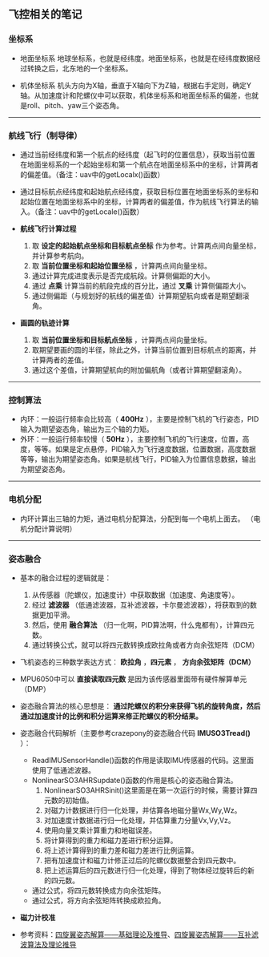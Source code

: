## 飞控相关的笔记

### 坐标系

* 地面坐标系
地球坐标系，也就是经纬度。地面坐标系，也就是在经纬度数据经过转换之后，北东地的一个坐标系。

* 机体坐标系
机头方向为X轴，垂直于X轴向下为Z轴，根据右手定则，确定Y轴。从加速度计和陀螺仪中可以获取，机体坐标系和地面坐标系的偏差，也就是roll、pitch、yaw三个姿态角。

-----------------------------

### 航线飞行（制导律）

* 通过当前经纬度和第一个航点的经纬度（起飞时的位置信息），获取当前位置在地面坐标系的一个起始坐标和第一个航点在地面坐标系中的坐标，计算两者的偏差值。（备注：uav中的getLocalx()函数）
* 通过目标航点经纬度和起始航点经纬度，获取目标位置在地面坐标系的坐标和起始位置在地面坐标系中的坐标，计算两者的偏差值，作为航线飞行算法的输入。（备注：uav中的getLocale()函数）

* **航线飞行计算过程**
    1. 取 **设定的起始航点坐标和目标航点坐标** 作为参考。计算两点间向量坐标，并计算参考航向。
    2. 取 **当前位置坐标和起始位置坐标** ，计算两点间向量坐标。
    3. 通过计算完成进度表示是否完成航段。计算侧偏距的大小。
    4. 通过 **点乘** 计算当前的航段完成的百分比，通过 **叉乘** 计算侧偏距大小。
    5. 通过侧偏距（与规划好的航线的偏差值）计算期望航向或者是期望翻滚角。

*  **画圆的轨迹计算**
    1. 取 **当前位置坐标和目标航点坐标** ，计算两点间向量坐标。
    2. 取期望要画的圆的半径，除此之外，计算当前位置到目标航点的距离，并计算两者的差值。
    3. 通过这个差值，计算期望航向的附加偏航角（或者计算期望翻滚角）。

-----------------------------

### 控制算法

* 内环：一般运行频率会比较高（ **400Hz** ），主要是控制飞机的飞行姿态，PID输入为期望姿态角，输出为三个轴的力矩。
* 外环：一般运行频率较慢（ **50Hz** ），主要控制飞机的飞行速度，位置，高度，等等。如果是定点悬停，PID输入为飞行速度数据，位置数据，高度数据等等，输出为期望姿态角。如果是航线飞行，PID输入为位置信息数据，输出为期望姿态角。

-----------------------------

### 电机分配
* 内环计算出三轴的力矩，通过电机分配算法，分配到每一个电机上面去。
（电机分配计算说明）

-----------------------------

### 姿态融合

* 基本的融合过程的逻辑就是：    
    1. 从传感器（陀螺仪，加速度计）中获取数据（加速度、角速度等）。
    2. 经过 **滤波器** （低通滤波器，互补滤波器，卡尔曼滤波器），将获取到的数据更加平滑。
    3. 然后，使用 **融合算法** （归一化啊，PID算法啊，什么鬼都有），计算四元数。
    4. 通过转换公式，就可以将四元数转换成欧拉角或者方向余弦矩阵（DCM）
* 飞机姿态的三种数学表达方式： **欧拉角** ，**四元素** ， **方向余弦矩阵（DCM）**
* MPU6050中可以 **直接读取四元数** 是因为该传感器里面带有硬件解算单元（DMP）

* 姿态融合算法的核心思想是： **通过陀螺仪的积分来获得飞机的旋转角度，然后通过加速度计的比例和积分运算来修正陀螺仪的积分结果。**
* 姿态融合代码解析（主要参考crazepony的姿态融合代码 **IMUSO3Tread()** ）：
    * ReadIMUSensorHandle()函数的作用是读取IMU传感器的代码。这里面使用了低通滤波器。
    * NonlinearSO3AHRSupdate()函数的作用是核心的姿态融合算法。
        1. NonlinearSO3AHRSinit()这里面是在第一次运行的时候，需要计算四元数的初始值。
        2. 对磁力计数据进行归一化处理，并估算各地磁分量Wx,Wy,Wz。
        3. 对加速度计数据进行归一化处理，并估算重力分量Vx,Vy,Vz。
        4. 使用向量叉乘计算重力和地磁误差。
        5. 将计算得到的重力和磁力差进行积分运算。
        6. 将上述计算得到的重力差和磁力差进行比例运算。
        7. 把有加速度计和磁力计修正过后的陀螺仪数据整合到四元数中。
        8. 把上述运算后的四元数进行归一化处理，得到了物体经过旋转后的新的四元数。
    * 通过公式，将四元数转换成方向余弦矩阵。
    * 通过公式，将方向余弦矩阵转换成欧拉角。

* **磁力计校准**
* 参考资料：[四旋翼姿态解算——基础理论及推导](https://blog.csdn.net/hongbin_xu/article/details/55667899)、[四旋翼姿态解算——互补滤波算法及理论推导](https://blog.csdn.net/hongbin_xu/article/details/56846490)
